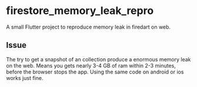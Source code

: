 # firestore_memory_leak_repro

A small Flutter project to reproduce memory leak in firedart on web.

## Issue
The try to get a snapshot of an collection produce a enormous memory leak on the web. Means you gets nearly 3-4 GB of ram within 2-3 minutes, before the browser stops the app. Using the same code on android or ios works just fine. 
